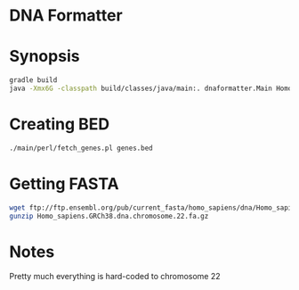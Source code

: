 # DNA Formatter

# Synopsis

```bash
gradle build
java -Xmx6G -classpath build/classes/java/main:. dnaformatter.Main Homo_sapiens.GRCh38.dna.chromosome.22.fa genes.bed output.html
```

# Creating BED

```bash
./main/perl/fetch_genes.pl genes.bed
```

# Getting FASTA

```bash
wget ftp://ftp.ensembl.org/pub/current_fasta/homo_sapiens/dna/Homo_sapiens.GRCh38.dna.chromosome.22.fa.gz
gunzip Homo_sapiens.GRCh38.dna.chromosome.22.fa.gz
```

# Notes

Pretty much everything is hard-coded to chromosome 22